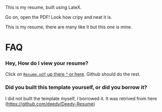 This is my resume, built using LateX. 

Go on, open the PDF! Look how cripy and neat it is. 

This is my resume, there are many like it but this one is mine.

# FAQ

### Hey, How do I view your resume?
Click on [`Resume.pdf` up there ^ or here](Resume.pdf). Github should do the rest.

### Did you built this template yourself, or did you borrow it?
I did not built the template myself, I borrowed it. It was retrived from here (https://github.com/deedy/Deedy-Resume)
